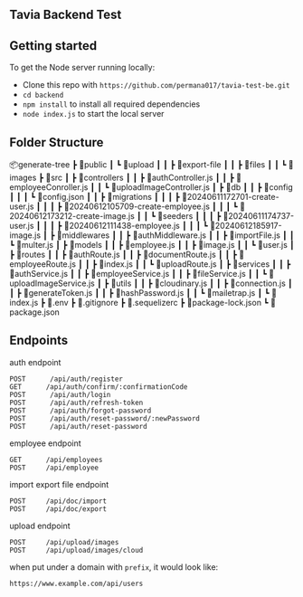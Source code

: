 ## Tavia Backend Test

## Getting started

To get the Node server running locally:

* Clone this repo with `https://github.com/permana017/tavia-test-be.git`
* `cd backend`
* `npm install` to install all required dependencies
* `node index.js` to start the local server


## Folder Structure

📦generate-tree
 ┣ 📂public
 ┃ ┗ 📂upload
 ┃ ┃ ┣ 📂export-file
 ┃ ┃ ┣ 📂files
 ┃ ┃ ┗ 📂images
 ┣ 📂src
 ┃ ┣ 📂controllers
 ┃ ┃ ┣ 📜authController.js
 ┃ ┃ ┣ 📜employeeConroller.js
 ┃ ┃ ┗ 📜uploadImageController.js
 ┃ ┣ 📂db
 ┃ ┃ ┣ 📂config
 ┃ ┃ ┃ ┗ 📜config.json
 ┃ ┃ ┣ 📂migrations
 ┃ ┃ ┃ ┣ 📜20240611172701-create-user.js
 ┃ ┃ ┃ ┣ 📜20240612105709-create-employee.js
 ┃ ┃ ┃ ┗ 📜20240612173212-create-image.js
 ┃ ┃ ┗ 📂seeders
 ┃ ┃ ┃ ┣ 📜20240611174737-user.js
 ┃ ┃ ┃ ┣ 📜20240612111438-employee.js
 ┃ ┃ ┃ ┗ 📜20240612185917-image.js
 ┃ ┣ 📂middlewares
 ┃ ┃ ┣ 📜authMiddleware.js
 ┃ ┃ ┣ 📜importFile.js
 ┃ ┃ ┗ 📜multer.js
 ┃ ┣ 📂models
 ┃ ┃ ┣ 📜employee.js
 ┃ ┃ ┣ 📜image.js
 ┃ ┃ ┗ 📜user.js
 ┃ ┣ 📂routes
 ┃ ┃ ┣ 📜authRoute.js
 ┃ ┃ ┣ 📜documentRoute.js
 ┃ ┃ ┣ 📜employeeRoute.js
 ┃ ┃ ┣ 📜index.js
 ┃ ┃ ┗ 📜uploadRoute.js
 ┃ ┣ 📂services
 ┃ ┃ ┣ 📜authService.js
 ┃ ┃ ┣ 📜employeeService.js
 ┃ ┃ ┣ 📜fileService.js
 ┃ ┃ ┗ 📜uploadImageService.js
 ┃ ┣ 📂utils
 ┃ ┃ ┣ 📜cloudinary.js
 ┃ ┃ ┣ 📜connection.js
 ┃ ┃ ┣ 📜generateToken.js
 ┃ ┃ ┣ 📜hashPassword.js
 ┃ ┃ ┗ 📜mailetrap.js
 ┃ ┗ 📜index.js
 ┣ 📜.env
 ┣ 📜.gitignore
 ┣ 📜.sequelizerc
 ┣ 📜package-lock.json
 ┗ 📜package.json
    
## Endpoints
    
auth endpoint

    POST      /api/auth/register
    GET      /api/auth/confirm/:confirmationCode
    POST      /api/auth/login
    POST      /api/auth/refresh-token
    POST      /api/auth/forgot-password
    POST      /api/auth/reset-password/:newPassword
    POST      /api/auth/reset-password
    
employee endpoint
    
    GET      /api/employees
    POST     /api/employee

import export file endpoint

    POST     /api/doc/import
    POST     /api/doc/export

upload endpoint

    POST     /api/upload/images
    POST     /api/upload/images/cloud
    

when put under a domain with `prefix`, it would look like:

    https://www.example.com/api/users
